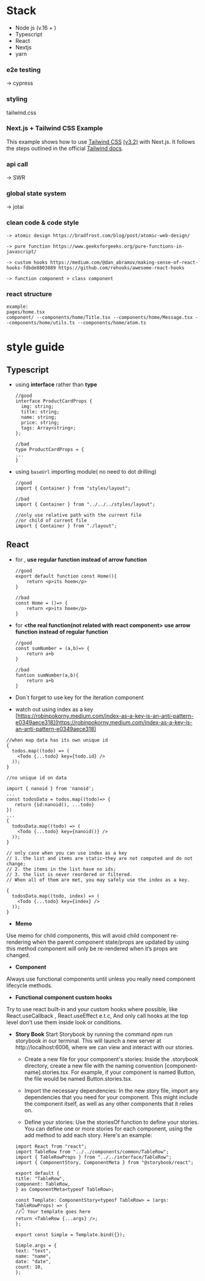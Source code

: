 # Stack

- Node js (v.16 + )
- Typescript
- React
- Nextjs
- yarn

### e2e testing

-> cypress

### styling

tailwind.css

### Next.js + Tailwind CSS Example

This example shows how to use [Tailwind CSS](https://tailwindcss.com/) [(v3.2)](https://tailwindcss.com/blog/tailwindcss-v3-2) with Next.js. It follows the steps outlined in the official [Tailwind docs](https://tailwindcss.com/docs/guides/nextjs).

### api call

-> SWR

### global state system

-> jotai

### clean code & code style

```
-> atomic design https://bradfrost.com/blog/post/atomic-web-design/

-> pure function https://www.geeksforgeeks.org/pure-functions-in-javascript/

-> custom hooks https://medium.com/@dan_abramov/making-sense-of-react-hooks-fdbde8803889 https://github.com/rehooks/awesome-react-hooks

-> function component > class component
```

### react structure

```
example:
pages/home.tsx
component/ --components/home/Title.tsx --components/home/Message.tsx --components/home/utils.ts --components/home/atom.ts
```

# style guide

## **Typescript**

- using **interface** rather than **type**

  ```tsx
  //good
  interface ProductCardProps {
    img: string;
    title: string;
    name: string;
    price: string;
    tags: Array<string>;
  };

  //bad
  type ProductCardProps = {
  ...
  }

  ```

- using `baseUrl` importing module( no need to dot drilling)

  ```tsx
  //good
  import { Container } from "styles/layout";

  //bad
  import { Container } from "../../../styles/layout";

  //only use relative path with the current file
  //or child of current file
  import { Container } from "./layout";
  ```

## React

- for **<the react component>**, **use regular function instead of arrow function**

  ```tsx
  //good
  export default function const Home(){
      return <p>its hoem</p>
  }

  //bad
  const Home = ()=> {
      return <p>its hoem</p>
  }

  ```

- for **<the real function(not related with react component>** **use arrow function instead of regular function**

  ```tsx
  //good
  const sumNumber = (a,b)=> {
      return a+b
  }

  //bad
  funtion sumNumber(a,b){
      return a+b
  }
  ```

- Don`t forget to use key for the iteration component
- watch out using index as a key
  [https://robinpokorny.medium.com/index-as-a-key-is-an-anti-pattern-e0349aece318](https://robinpokorny.medium.com/index-as-a-key-is-an-anti-pattern-e0349aece318)

```tsx
//when map data has its own unique id
{
  todos.map((todo) => (
    <Todo {...todo} key={todo.id} />
  ));
}

//no unique id on data

import { nanoid } from 'nanoid';
...
const todosData = todos.map((todo)=> {
   return {id:nanoid(), ...todo}
})
...
{
  todosData.map((todo) => (
    <Todo {...todo} key={nanoid()} />
  ));
}

// only case when you can use index as a key
// 1. the list and items are static–they are not computed and do not change;
// 2. the items in the list have no ids;
// 3. the list is never reordered or filtered.
// When all of them are met, you may safely use the index as a key.

{
  todosData.map((todo, index) => (
    <Todo {...todo} key={index} />
  ));
}

```

- **Memo**

Use memo for child components, this will avoid child component re-rendering when the parent component state/props are updated by using this method component will only be re-rendered when it’s props are changed.

- **Component**

Always use functional components until unless you really need component lifecycle methods.

- **Functional component custom hooks**

Try to use react built-in and your custom hooks where possible, like React.useCallback , React.useEffect e.t.c, And only call hooks at the top level don’t use them inside look or conditions.

- **Story Book**
  Start Storybook by running the command npm run storybook in our terminal. This will launch a new server at http://localhost:6006, where we can view and interact with our stories.

  - Create a new file for your component's stories: Inside the .storybook directory, create a new file with the naming convention [component-name].stories.tsx. For example, if your component is named Button, the file would be named Button.stories.tsx.

  - Import the necessary dependencies: In the new story file, import any dependencies that you need for your component. This might include the component itself, as well as any other components that it relies on.

  - Define your stories: Use the storiesOf function to define your stories. You can define one or more stories for each component, using the add method to add each story. Here's an example:

  ```
  import React from "react";
  import TableRow from "../../components/common/TableRow";
  import { TableRowProps } from "../../interface/TableRow";
  import { ComponentStory, ComponentMeta } from "@storybook/react";

  export default {
  title: "TableRow",
  component: TableRow,
  } as ComponentMeta<typeof TableRow>;

  const Template: ComponentStory<typeof TableRow> = (args: TableRowProps) => {
  //👇 Your template goes here
  return <TableRow {...args} />;
  };

  export const Simple = Template.bind({});

  Simple.args = {
  text: "text",
  name: "name",
  date: "date",
  count: 10,
  };
  ```
